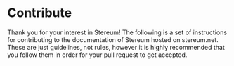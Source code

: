 # Contribute

Thank you for your interest in Stereum! The following is a set of instructions for contributing to the documentation of Stereum hosted on stereum.net. These are just guidelines, not rules, however it is highly recommended that you follow them in order for your pull request to get accepted.